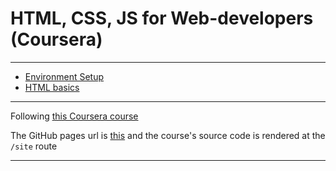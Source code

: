 # HTML, CSS, JS for Web-developers (Coursera)

---

- [Environment Setup](./setup.md)
- [HTML basics](./html.md)

---

Following [this Coursera course](https://www.coursera.org/learn/html-css-javascript-for-web-developers/)

The GitHub pages url is [this](https://datkumar.github.io/web-dev-coursera/) and the course's source code is rendered at the `/site` route

---
